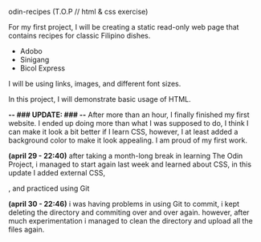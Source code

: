odin-recipes (T.O.P // html & css exercise)

For my first project, I will be creating a static read-only web page that contains recipes for classic Filipino dishes.
- Adobo
- Sinigang
- Bicol Express

I will be using links, images, and different font sizes.

In this project, I will demonstrate basic usage of HTML.

**-- ### UPDATE: ### --**
After more than an hour, I finally finished my first website.
I ended up doing more than what I was supposed to do, I think I can make it look a bit better if I learn CSS, however, I at least added a background color to make it look appealing. I am proud of my first work.

**(april 29 - 22:40)**
after taking a month-long break in learning The Odin Project, i managed to start again last week and learned about CSS, in this update I added external CSS, <div>, and practiced using Git

**(april 30 - 22:46)**
i was having problems in using Git to commit, i kept deleting the directory and commiting over and over again. however, after much experimentation i managed to clean the directory and upload all the files again.
